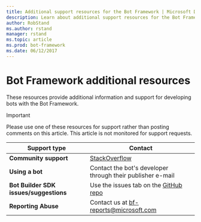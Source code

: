 ```yaml
---
title: Additional support resources for the Bot Framework | Microsoft Docs
description: Learn about additional support resources for the Bot Framework.
author: RobStand
ms.author: rstand
manager: rstand
ms.topic: article
ms.prod: bot-framework
ms.date: 06/12/2017
---
```


# Bot Framework additional resources

These resources provide additional information and support for developing bots with the Bot Framework.

> [!IMPORTANT]
> Please use one of these resources for support rather than posting comments on this article. This article is not monitored
> for support requests.

|**Support type**                    | **Contact**                                                
|----------------------------|---------------------------------
|**Community support** | [StackOverflow](https://stackoverflow.com/questions/tagged/botframework)
|**Using a bot** | Contact the bot's developer through their publisher e-mail                 
|**Bot Builder SDK issues/suggestions**| Use the issues tab on the <a href="https://github.com/Microsoft/BotBuilder/" target="_blank">GitHub repo</a>
|**Reporting Abuse**| Contact us at [bf-reports@microsoft.com](mailto://bf-reports@microsoft.com)
